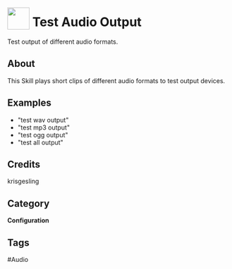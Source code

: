 # <img src="https://raw.githack.com/FortAwesome/Font-Awesome/master/svgs/solid/volume-up.svg" card_color="#40DBB0" width="50" height="50" style="vertical-align:bottom"/> Test Audio Output
Test output of different audio formats.

## About
This Skill plays short clips of different audio formats to test output devices.

## Examples
* "test wav output"
* "test mp3 output"
* "test ogg output"
* "test all output"

## Credits
krisgesling

## Category
**Configuration**

## Tags
#Audio
